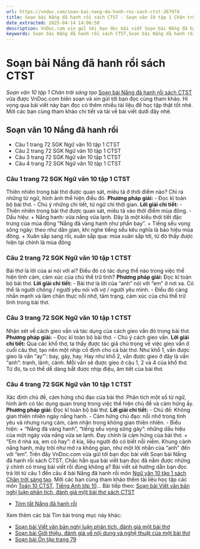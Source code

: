 ```yaml
---
url: https://vndoc.com/soan-bai-nang-da-hanh-roi-sach-ctst-267974
title: Soạn bài Nắng đã hanh rồi sách CTST - Soạn văn 10 tập 1 Chân trời sáng tạo - VnDoc.com
date_extracted: 2025-04-14 14:06:50
description: VnDoc.com xin gửi tới bạn đọc bài viết Soạn bài Nắng đã hanh rồi sách CTST. Mời các bạn cùng tham khảo chi tiết.
keywords: Soạn bài Nắng đã hanh rồi sách CTST,Soạn bài Nắng đã hanh rồi,soạn văn 10 Nắng đã hanh rồi,nắng đã hanh rồi,soạn văn 10,soạn văn,soạn bài
---
```


# Soạn bài Nắng đã hanh rồi sách CTST
 _Soạn văn 10 tập 1 Chân trời sáng tạo_
[Soạn bài Nắng đã hanh rồi sách CTST](<https://vndoc.com/soan-bai-nang-da-hanh-roi-sach-ctst-267974>) vừa được VnDoc.com biên soạn và xin gửi tới bạn đọc cùng tham khảo. Hi vọng qua bài viết này bạn đọc có thêm nhiều tài liệu để học tập thật tốt nhé. Mời các bạn cùng tham khảo chi tiết và tải về bài viết dưới đây nhé.
## Soạn văn 10 Nắng đã hanh rồi
  * Câu 1 trang 72 SGK Ngữ văn 10 tập 1 CTST
  * Câu 2 trang 72 SGK Ngữ văn 10 tập 1 CTST
  * Câu 3 trang 72 SGK Ngữ văn 10 tập 1 CTST
  * Câu 4 trang 72 SGK Ngữ văn 10 tập 1 CTST

### Câu 1 trang 72 SGK Ngữ văn 10 tập 1 CTST
Thiên nhiên trong bài thơ được quan sát, miêu tả ở thời điểm nào? Chỉ ra những từ ngữ, hình ảnh thể hiện điều đó.
**Phương pháp giải:**
\- Đọc kĩ toàn bộ bài thơ.
\- Chú ý những chi tiết, từ ngữ chỉ thời gian.
**Lời giải chi tiết:**
\- Thiên nhiên trong bài thơ được quan sát, miêu tả vào thời điểm mùa đông.
\- Dấu hiệu:
\+ Nắng hanh: vừa nắng vừa lạnh. Đây là một kiểu thời tiết đặc trưng của mùa đông “Nắng đã vàng hanh như phấn bay”.
\+ Tiếng sếu vọng sông ngày: theo như dân gian, khi nghe tiếng sếu kêu nghĩa là báo hiệu mùa đông.
\+ Xuân sắp sang rồi, xuân sắp qua: mùa xuân sắp tới, từ đó thấy được hiện tại chính là mùa đông
### Câu 2 trang 72 SGK Ngữ văn 10 tập 1 CTST
Bài thơ là lời của ai nói với ai? Điều đó có tác dụng thế nào trong việc thể hiện tình cảm, cảm xúc của chủ thể trữ tình?
**Phương pháp giải:**
Đọc kĩ toàn bộ bài thơ.
**Lời giải chi tiết:**
\- Bài thơ là lời của “anh” nói với “em” ở nơi xa. Có thể là người chồng / người yêu nói với vợ / người yêu mình.
\- Điều đó càng nhấn mạnh và làm chân thực nỗi nhớ, tâm trạng, cảm xúc của chủ thể trữ tình trong bài thơ.
### Câu 3 trang 72 SGK Ngữ văn 10 tập 1 CTST
Nhận xét về cách gieo vần và tác dụng của cách gieo vần đó trong bài thơ.
**Phương pháp giải:**
\- Đọc kĩ toàn bộ bài thơ.
\- Chú ý cách gieo vần.
**Lời giải chi tiết:**
Qua các khổ thơ, ta thấy được tác giả chú trọng về việc gieo vần ở cuối câu thơ, tạo nên một nhịp cố định cho cả bài thơ. Như khổ 1, vần được gieo là vần “ay”': bay, gày, hay. Hay như khổ 2, vần được gieo ở đây là vần “anh”: tranh, lành, cành. Mỗi vần sẽ được gieo ở câu 1, 2 và 4 của khổ thơ. Từ đó, ta có thể dễ dàng bắt được nhịp điệu, âm tiết của bài thơ.
### Câu 4 trang 72 SGK Ngữ văn 10 tập 1 CTST
Xác định chủ đề, cảm hứng chủ đạo của bài thơ. Phân tích một số từ ngữ, hình ảnh có tác dụng quan trọng trong việc thể hiện chủ đề và cảm hứng ấy.
**Phương pháp giải:**
Đọc kĩ toàn bộ bài thơ.
**Lời giải chi tiết:**
\- Chủ đề: Không gian thiên nhiên ngày nắng hanh.
\- Cảm hứng chủ đạo: nỗi nhớ trong tình yêu và nhưng rung cảm, cảm nhận trong không gian thiên nhiên.
\- Biểu hiện:
\+ “Nắng đã vàng hanh”, “tiếng sếu vọng sông gày”: những dấu hiệu của một ngày vừa nắng vừa se lạnh. Đay chính là cảm hứng của bài thơ.
\+ “Em ở nhà xa, em có hay”: ở kia, liệu người đó có biết nỗi niềm. Khung cảnh nắng hanh, mây trôi như mở ra không gian, như một lời nhắn của “anh” đến với “em”.
Trên đây VnDoc.com vừa gửi tới bạn đọc bài viết Soạn bài Nắng đã hanh rồi sách CTST. Chắc hẳn qua bài viết bạn đọc đã nắm được những ý chính có trong bài viết rồi đúng không ạ? Bài viết sẽ hướng dẫn bạn đọc trả lời từ câu 1 đến câu 4 bài Nắng đã hanh rồi môn [Ngữ văn 10 tập 1 sách Chân trời sáng tạo](<https://vndoc.com/ngu-van-10-chan-troi-sang-tao-tap1>). Mời các bạn cùng tham khảo thêm tài liệu học tập các môn [Toán 10 CTST](<https://vndoc.com/toan-10-chan-troi-sang-tao-tap1>), [Tiếng Anh lớp 10](<https://vndoc.com/tieng-anh-10-moi>)...
Bài tiếp theo: [Soạn bài Viết văn bản nghị luận phân tích, đánh giá một bài thơ sách CTST](<https://vndoc.com/soan-bai-viet-van-ban-nghi-luan-phan-tich-danh-gia-mot-bai-tho-sach-ctst-267980>)
  * [Tóm tắt Nắng đã hanh rồi](<https://vndoc.com/tom-tat-nang-da-hanh-roi-277001>)

Xem thêm các bài Tìm bài trong mục này khác:
  * [Soạn bài Viết văn bản nghị luận phân tích, đánh giá một bài thơ](</soan-bai-viet-van-ban-nghi-luan-phan-tich-danh-gia-mot-bai-tho-sach-ctst-267980>)
  * [Soạn bài Giới thiệu, đánh giá về nội dung và nghệ thuật của một bài thơ](</soan-bai-gioi-thieu-danh-gia-ve-noi-dung-va-nghe-thuat-cua-mot-bai-tho-sach-ctst-267983>)
  * [Soạn bài Ôn tập trang 79](</soan-bai-on-tap-trang-79-sach-ctst-267987>)


